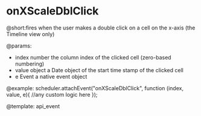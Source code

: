 onXScaleDblClick
=============
@short:fires when the user makes a double click on a cell on the x-axis (the Timeline view only)
	

@params: 
- index		number	 the column index of the clicked cell (zero-based numbering)
- value		object	 a Date object of the start time stamp of the clicked cell
- e			Event	a native event object


@example: 
scheduler.attachEvent("onXScaleDblClick", function (index, value, e){
	//any custom logic here
});



@template:	api_event


